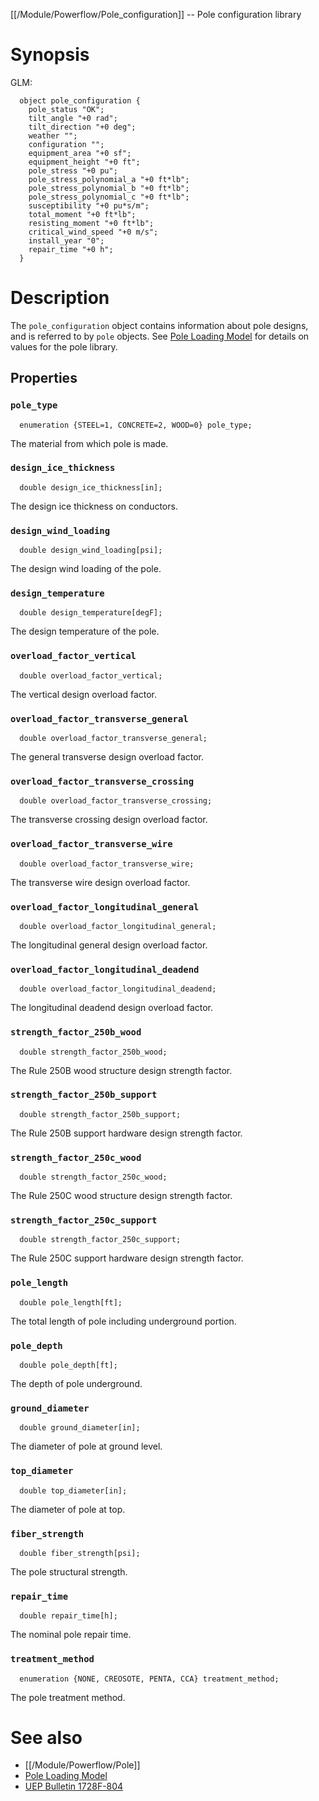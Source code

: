 [[/Module/Powerflow/Pole_configuration]] -- Pole configuration library

# Synopsis

GLM:

~~~
  object pole_configuration {
    pole_status "OK";
    tilt_angle "+0 rad";
    tilt_direction "+0 deg";
    weather "";
    configuration "";
    equipment_area "+0 sf";
    equipment_height "+0 ft";
    pole_stress "+0 pu";
    pole_stress_polynomial_a "+0 ft*lb";
    pole_stress_polynomial_b "+0 ft*lb";
    pole_stress_polynomial_c "+0 ft*lb";
    susceptibility "+0 pu*s/m";
    total_moment "+0 ft*lb";
    resisting_moment "+0 ft*lb";
    critical_wind_speed "+0 m/s";
    install_year "0";
    repair_time "+0 h";
  }
~~~

# Description

The `pole_configuration` object contains information about pole designs, and is referred to by `pole` objects.  See [Pole Loading Model](https://github.com/slacgismo/gridlabd/raw/grip/powerflow/docs/pole_loading.pdf) for details on values for the pole library.

## Properties

### `pole_type`

~~~
  enumeration {STEEL=1, CONCRETE=2, WOOD=0} pole_type; 
~~~

The material from which pole is made.

### `design_ice_thickness`

~~~
  double design_ice_thickness[in]; 
~~~

The design ice thickness on conductors.

### `design_wind_loading`

~~~
  double design_wind_loading[psi]; 
~~~

The design wind loading of the pole.

### `design_temperature`

~~~
  double design_temperature[degF]; 
~~~

The design temperature of the pole.

### `overload_factor_vertical`

~~~
  double overload_factor_vertical; 
~~~

The vertical design overload factor.

### `overload_factor_transverse_general`

~~~
  double overload_factor_transverse_general; 
~~~

The general transverse design overload factor.

### `overload_factor_transverse_crossing`

~~~
  double overload_factor_transverse_crossing; 
~~~

The transverse crossing design overload factor.

### `overload_factor_transverse_wire`

~~~
  double overload_factor_transverse_wire; 
~~~

The transverse wire design overload factor.

### `overload_factor_longitudinal_general`

~~~
  double overload_factor_longitudinal_general; 
~~~

The longitudinal general design overload factor.

### `overload_factor_longitudinal_deadend`

~~~
  double overload_factor_longitudinal_deadend; 
~~~

The longitudinal deadend design overload factor.

### `strength_factor_250b_wood`

~~~
  double strength_factor_250b_wood; 
~~~

The Rule 250B wood structure design strength factor.

### `strength_factor_250b_support`

~~~
  double strength_factor_250b_support; 
~~~

The Rule 250B support hardware design strength factor.

### `strength_factor_250c_wood`

~~~
  double strength_factor_250c_wood; 
~~~

The Rule 250C wood structure design strength factor.

### `strength_factor_250c_support`

~~~
  double strength_factor_250c_support;
~~~

The Rule 250C support hardware design strength factor.

### `pole_length`

~~~
  double pole_length[ft]; 
~~~

The total length of pole including underground portion.

### `pole_depth`

~~~
  double pole_depth[ft]; 
~~~

The depth of pole underground.

### `ground_diameter`

~~~
  double ground_diameter[in]; 
~~~

The diameter of pole at ground level.

### `top_diameter`

~~~
  double top_diameter[in]; 
~~~

The diameter of pole at top.

### `fiber_strength`

~~~
  double fiber_strength[psi]; 
~~~

The pole structural strength.

### `repair_time`

~~~
  double repair_time[h]; 
~~~

The nominal pole repair time.

### `treatment_method`

~~~
  enumeration {NONE, CREOSOTE, PENTA, CCA} treatment_method; 
~~~

The pole treatment method.

# See also

* [[/Module/Powerflow/Pole]]
* [Pole Loading Model](https://github.com/slacgismo/gridlabd/raw/grip/powerflow/docs/pole_loading.pdf)
* [UEP Bulletin 1728F-804](https://www.rd.usda.gov/files/UEP_Bulletin_1728F-804.pdf)

